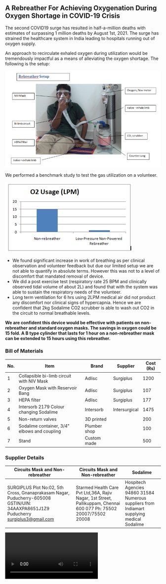 ## A Rebreather For Achieving Oxygenation During Oxygen Shortage in COVID-19 Crisis

The second COVID19  surge has resulted in half-a-million deaths with estimates of surpassing 1 million deaths by August 1st, 2021. The surge has strained the healthcare system in India leading to hospitals running out of oxygen supply. 

An approach to recirculate exhaled oxygen during utilization would be tremendously impactful as a means of alleviating the oxygen shortage. The following is the setup:


![Setup](img/setup.png)

We performed a benchmark study to test the gas utilization on a volunteer. 

![File](img/file.png)

- We found significant increase in work of breathing as per clinical observation and volunteer feedback but due our limited setup we are not able to quantify in absolute terms. However this was not to a level of discomfort that mandated removal of device.
- We did a post exercise test (respiratory rate 25 BPM and clinically observed tidal volume of about 2L) and found that with the system was able to sustain the respiratory needs of the volunteer.
- Long term ventilation for 6 hrs using 2LPM medical air did not product any discomfort nor clinical signs of hypercapnia. Hence we are confident that 2kg Sodalime CO2 scrubber is able to wash out CO2 in the circuit to normal breathable levels.

**We are confident this device would be effective with patients on non-rebreather and standard oxygen masks. The savings in oxygen could be 15 fold.  A B type cylinder that lasts for 1 hour on a non-rebreather mask can be extended to 15 hours using this rebreather.**

### Bill of Materials

No. | Item | Brand | Supplier | Cost (Rs)
----|----- | ------| ---------| ----
1	| Collapsible bi-limb circuit with NIV Mask | Adlisc | Surgiplus | 1200
2|Oxygen Mask with Reservoir Bang|Adlisc|Surgiplus|107
3|HEPA filter|Adlisc|Surgiplus|177
4|Intersorb 2179 Colour changing Sodalime|Intersorb|Intersurgical|1475
5|Non-return valves|3D printed||200
6|Sodalime container, 3/4" elbows and coupling|Plumber shop||100
7|Stand|Custom made||500

### Supplier Details
Circuits Mask and Non-rebreather | Circuits Mask and Non-rebreather |	Sodalime
----|----- | ------
SURGIPLUS Plot No:02, 5th Cross, Gnanaprakasam Nagar, Puducherry-605008 GSTIN/UIN: 34AAXPA8651J1Z9 Puducherry surgiplus3@gmail.com | Starmed Health Care Pvt Ltd,36A, Rajiv Nagar, 1st Street, Pallikuppam, Chennai 600 077 Ph: 75502 20007/75502 20008 | Hospitech Agencies 94860 31584 Numerous suppliers from Indiamart supplying medical Sodalime


![File](rebreather_R0.mp4)

